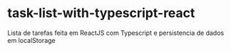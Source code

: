 # task-list-with-typescript-react
Lista de tarefas feita em ReactJS com Typescript e persistencia de dados em localStorage

